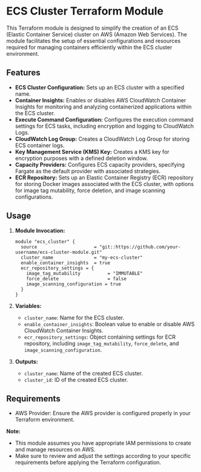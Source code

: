 # ECS Cluster Terraform Module

This Terraform module is designed to simplify the creation of an ECS (Elastic Container Service) cluster on AWS (Amazon Web Services). The module facilitates the setup of essential configurations and resources required for managing containers efficiently within the ECS cluster environment.

## Features

- **ECS Cluster Configuration:** Sets up an ECS cluster with a specified name.
- **Container Insights:** Enables or disables AWS CloudWatch Container Insights for monitoring and analyzing containerized applications within the ECS cluster.
- **Execute Command Configuration:** Configures the execution command settings for ECS tasks, including encryption and logging to CloudWatch Logs.
- **CloudWatch Log Group:** Creates a CloudWatch Log Group for storing ECS container logs.
- **Key Management Service (KMS) Key:** Creates a KMS key for encryption purposes with a defined deletion window.
- **Capacity Providers:** Configures ECS capacity providers, specifying Fargate as the default provider with associated strategies.
- **ECR Repository:** Sets up an Elastic Container Registry (ECR) repository for storing Docker images associated with the ECS cluster, with options for image tag mutability, force deletion, and image scanning configurations.

## Usage

1. **Module Invocation:**

    ```hcl
    module "ecs_cluster" {
      source                     = "git::https://github.com/your-username/ecs-cluster-module.git"
      cluster_name               = "my-ecs-cluster"
      enable_container_insights  = true
      ecr_repository_settings = {
        image_tag_mutability          = "IMMUTABLE"
        force_delete                  = false
        image_scanning_configuration = true
      }
    }
    ```

2. **Variables:**

   - `cluster_name`: Name for the ECS cluster.
   - `enable_container_insights`: Boolean value to enable or disable AWS CloudWatch Container Insights.
   - `ecr_repository_settings`: Object containing settings for ECR repository, including `image_tag_mutability`, `force_delete`, and `image_scanning_configuration`.

3. **Outputs:**

   - `cluster_name`: Name of the created ECS cluster.
   - `cluster_id`: ID of the created ECS cluster.

## Requirements

- AWS Provider: Ensure the AWS provider is configured properly in your Terraform environment.

**Note:**

- This module assumes you have appropriate IAM permissions to create and manage resources on AWS.
- Make sure to review and adjust the settings according to your specific requirements before applying the Terraform configuration.
